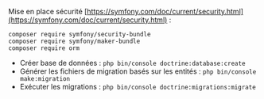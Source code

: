 Mise en place sécurité [https://symfony.com/doc/current/security.html](https://symfony.com/doc/current/security.html) :

```
composer require symfony/security-bundle
composer require symfony/maker-bundle
composer require orm
```

- Créer base de données : `php bin/console doctrine:database:create`
- Générer les fichiers de migration basés sur les entités : `php bin/console make:migration`
- Exécuter les migrations : `php bin/console doctrine:migrations:migrate`


